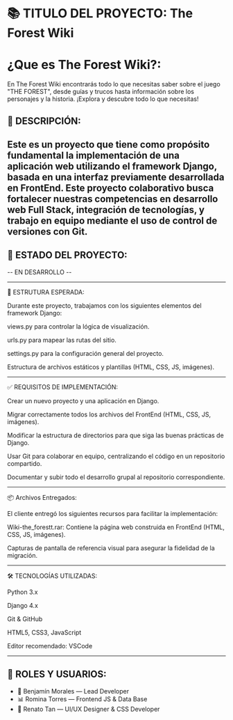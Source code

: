 # 📚 TITULO DEL PROYECTO: The Forest Wiki

# ¿Que es The Forest Wiki?:

En The Forest Wiki encontrarás todo lo que necesitas saber sobre el juego "THE FOREST", desde guías y trucos hasta
información sobre los personajes y la historia. ¡Explora y descubre todo lo que necesitas! 

## 🧠 DESCRIPCIÓN: 

Este es un proyecto que tiene como propósito fundamental la implementación de una aplicación web utilizando el framework Django, 
basada en una interfaz previamente desarrollada en FrontEnd. Este proyecto colaborativo busca fortalecer nuestras competencias en
desarrollo web Full Stack, integración de tecnologías, y trabajo en equipo mediante el uso de control de versiones con Git.
---------------------------------------------------------------------------------------------------------------------------------------

## 🤝 ESTADO DEL PROYECTO:

 -- EN DESARROLLO -- 

---------------------------------------------------------------------------------------------------------------------------------------
📁 ESTRUTURA ESPERADA:

Durante este proyecto, trabajamos con los siguientes elementos del framework Django:

views.py para controlar la lógica de visualización.

urls.py para mapear las rutas del sitio.

settings.py para la configuración general del proyecto.

Estructura de archivos estáticos y plantillas (HTML, CSS, JS, imágenes).

---------------------------------------------------------------------------------------------------------------------------------------

✅ REQUISITOS DE IMPLEMENTACIÓN:

Crear un nuevo proyecto y una aplicación en Django.

Migrar correctamente todos los archivos del FrontEnd (HTML, CSS, JS, imágenes).

Modificar la estructura de directorios para que siga las buenas prácticas de Django.

Usar Git para colaborar en equipo, centralizando el código en un repositorio compartido.

Documentar y subir todo el desarrollo grupal al repositorio correspondiente.

---------------------------------------------------------------------------------------------------------------------------------------

📦 Archivos Entregados:

El cliente entregó los siguientes recursos para facilitar la implementación:

Wiki-the_forestt.rar: Contiene la página web construida en FrontEnd (HTML, CSS, JS, imágenes).

Capturas de pantalla de referencia visual para asegurar la fidelidad de la migración.

---------------------------------------------------------------------------------------------------------------------------------------

🛠️ TECNOLOGÍAS UTILIZADAS: 

Python 3.x

Django 4.x

Git & GitHub

HTML5, CSS3, JavaScript

Editor recomendado: VSCode

---------------------------------------------------------------------------------------------------------------------------------------

## 👥 ROLES Y USUARIOS:


- 🔧 Benjamín Morales — Lead Developer
- 📊 Romina Torres — Frontend JS & Data Base
- 🎨 Renato Tan — UI/UX Designer & CSS Developer